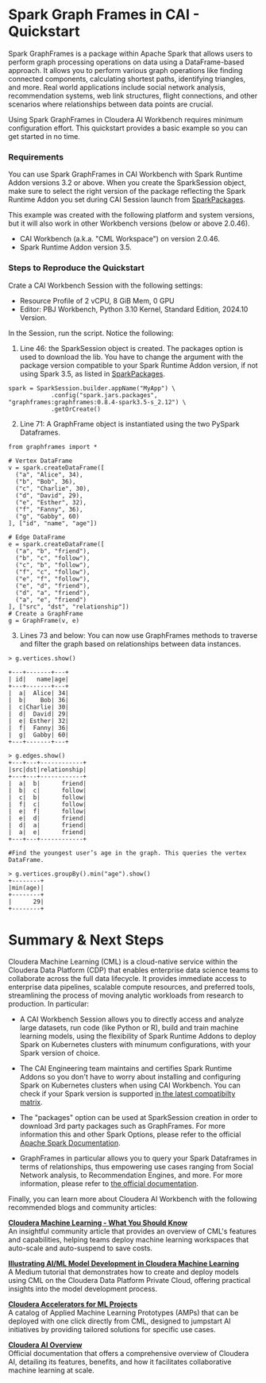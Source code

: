 # Spark Graph Frames in CAI - Quickstart

Spark GraphFrames is a package within Apache Spark that allows users to perform graph processing operations on data using a DataFrame-based approach. It allows you to perform various graph operations like finding connected components, calculating shortest paths, identifying triangles, and more. Real world applications include  social network analysis, recommendation systems, web link structures, flight connections, and other scenarios where relationships between data points are crucial.

Using Spark GraphFrames in Cloudera AI Workbench requires minimum configuration effort. This quickstart provides a basic example so you can get started in no time.

### Requirements

You can use Spark GraphFrames in CAI Workbench with Spark Runtime Addon versions 3.2 or above. When you create the SparkSession object, make sure to select the right version of the package reflecting the Spark Runtime Addon you set during CAI Session launch from [SparkPackages](https://spark-packages.org/package/graphframes/graphframes).

This example was created with the following platform and system versions, but it will also work in other Workbench versions (below or above 2.0.46).

* CAI Workbench (a.k.a. "CML Workspace") on version 2.0.46.
* Spark Runtime Addon version 3.5.

### Steps to Reproduce the Quickstart

Crate a CAI Workbench Session with the following settings:
* Resource Profile of 2 vCPU, 8 GiB Mem, 0 GPU
* Editor: PBJ Workbench, Python 3.10 Kernel, Standard Edition, 2024.10 Version.

In the Session, run the script. Notice the following:

1. Line 46: the SparkSession object is created. The packages option is used to download the lib. You have to change the argument with the package version compatible to your Spark Runtime Addon version, if not using Spark 3.5, as listed in [SparkPackages](https://spark-packages.org/package/graphframes/graphframes).

```
spark = SparkSession.builder.appName("MyApp") \
            .config("spark.jars.packages", "graphframes:graphframes:0.8.4-spark3.5-s_2.12") \
            .getOrCreate()
```

2. Line 71: A GraphFrame object is instantiated using the two PySpark Dataframes.

```
from graphframes import *

# Vertex DataFrame
v = spark.createDataFrame([
  ("a", "Alice", 34),
  ("b", "Bob", 36),
  ("c", "Charlie", 30),
  ("d", "David", 29),
  ("e", "Esther", 32),
  ("f", "Fanny", 36),
  ("g", "Gabby", 60)
], ["id", "name", "age"])

# Edge DataFrame
e = spark.createDataFrame([
  ("a", "b", "friend"),
  ("b", "c", "follow"),
  ("c", "b", "follow"),
  ("f", "c", "follow"),
  ("e", "f", "follow"),
  ("e", "d", "friend"),
  ("d", "a", "friend"),
  ("a", "e", "friend")
], ["src", "dst", "relationship"])
# Create a GraphFrame
g = GraphFrame(v, e)
```

3. Lines 73 and below: You can now use GraphFrames methods to traverse and filter the graph based on relationships between data instances.

```
> g.vertices.show()

+---+-------+---+
| id|   name|age|
+---+-------+---+
|  a|  Alice| 34|
|  b|    Bob| 36|
|  c|Charlie| 30|
|  d|  David| 29|
|  e| Esther| 32|
|  f|  Fanny| 36|
|  g|  Gabby| 60|
+---+-------+---+

> g.edges.show()
+---+---+------------+
|src|dst|relationship|
+---+---+------------+
|  a|  b|      friend|
|  b|  c|      follow|
|  c|  b|      follow|
|  f|  c|      follow|
|  e|  f|      follow|
|  e|  d|      friend|
|  d|  a|      friend|
|  a|  e|      friend|
+---+---+------------+

#Find the youngest user’s age in the graph. This queries the vertex DataFrame.

> g.vertices.groupBy().min("age").show()
+--------+
|min(age)|
+--------+
|      29|
+--------+
```

# Summary & Next Steps

Cloudera Machine Learning (CML) is a cloud-native service within the Cloudera Data Platform (CDP) that enables enterprise data science teams to collaborate across the full data lifecycle. It provides immediate access to enterprise data pipelines, scalable compute resources, and preferred tools, streamlining the process of moving analytic workloads from research to production. In particular:

* A CAI Workbench Session allows you to directly access and analyze large datasets, run code (like Python or R), build and train machine learning models, using the flexibility of Spark Runtime Addons to deploy Spark on Kubernetes clusters with minumum configurations, with your Spark version of choice.

* The CAI Engineering team maintains and certifies Spark Runtime Addons so you don't have to worry about installing and configuring Spark on Kubernetes clusters when using CAI Workbench. You can check if your Spark version is supported [in the latest compatibilty matrix](https://docs.cloudera.com/machine-learning/cloud/release-notes/topics/ml-dl-compatibility.html?utm_source=chatgpt.com).

* The "packages" option can be used at SparkSession creation in order to download 3rd party packages such as GraphFrames. For more information this and other Spark Options, please refer to the official [Apache Spark Documentation](https://spark.apache.org/docs/latest/configuration.html).

* GraphFrames in particular allows you to query your Spark Dataframes in terms of relationships, thus empowering use cases ranging from Social Network analysis, to Recommendation Engines, and more. For more information, please refer to [the official documentation](https://graphframes.github.io/graphframes/docs/_site/index.html).

Finally, you can learn more about Cloudera AI Workbench with the following recommended blogs and community articles:

**[Cloudera Machine Learning - What You Should Know](https://community.cloudera.com/t5/Community-Articles/Cloudera-Machine-Learning-What-You-Should-Know/ta-p/292935?utm_source=chatgpt.com)**  
An insightful community article that provides an overview of CML's features and capabilities, helping teams deploy machine learning workspaces that auto-scale and auto-suspend to save costs.

**[Illustrating AI/ML Model Development in Cloudera Machine Learning](https://medium.com/swlh/illustrating-ai-ml-model-development-in-cloudera-machine-learning-4ad7edcaa447)**  
A Medium tutorial that demonstrates how to create and deploy models using CML on the Cloudera Data Platform Private Cloud, offering practical insights into the model development process.

**[Cloudera Accelerators for ML Projects](https://cloudera.github.io/Applied-ML-Prototypes/?utm_source=chatgpt.com#/cloudera)**  
A catalog of Applied Machine Learning Prototypes (AMPs) that can be deployed with one click directly from CML, designed to jumpstart AI initiatives by providing tailored solutions for specific use cases.

**[Cloudera AI Overview](https://docs.cloudera.com/machine-learning/cloud/product/topics/ml-product-overview.html?utm_source=chatgpt.com)**  
Official documentation that offers a comprehensive overview of Cloudera AI, detailing its features, benefits, and how it facilitates collaborative machine learning at scale.
